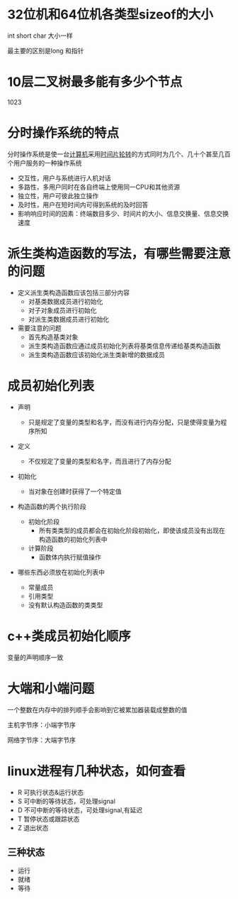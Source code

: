 # 32位机和64位机各类型sizeof的大小

int short char 大小一样

最主要的区别是long 和指针

# 10层二叉树最多能有多少个节点

1023

# 分时操作系统的特点

分时操作系统是使一台[计算机](https://baike.baidu.com/item/计算机/140338)采用[时间片轮转](https://baike.baidu.com/item/时间片轮转/7256857)的方式同时为几个、几十个甚至几百个用户服务的一种操作系统

* 交互性，用户与系统进行人机对话
* 多路性，多用户同时在各自终端上使用同一CPU和其他资源
* 独立性，用户可彼此独立操作
* 及时性，用户在短时间内可得到系统的及时回答
* 影响响应时间的因素：终端数目多少、时间片的大小、信息交换量、信息交换速度

# 派生类构造函数的写法，有哪些需要注意的问题

* 定义派生类构造函数应该包括三部分内容
  * 对基类数据成员进行初始化
  * 对子对象成员进行初始化
  * 对派生类数据成员进行初始化
* 需要注意的问题
  * 首先构造基类对象
  * 派生类构造函数应通过成员初始化列表将基类信息传递给基类构造函数
  * 派生类构造函数应该初始化派生类新增的数据成员

# 成员初始化列表

* 声明
  * 只是规定了变量的类型和名字，而没有进行内存分配，只是使得变量为程序所知
* 定义
  * 不仅规定了变量的类型和名字，而且进行了内存分配
* 初始化
  * 当对象在创建时获得了一个特定值

* 构造函数的两个执行阶段
  * 初始化阶段
    * 所有类类型的成员都会在初始化阶段初始化，即使该成员没有出现在构造函数的初始化列表中
  * 计算阶段
    * 函数体内执行赋值操作
* 哪些东西必须放在初始化列表中
  * 常量成员
  * 引用类型
  * 没有默认构造函数的类类型

# c++类成员初始化顺序

变量的声明顺序一致

# 大端和小端问题

一个整数在内存中的排列顺手会影响到它被累加器装载成整数的值

主机字节序：小端字节序

网络字节序：大端字节序

# linux进程有几种状态，如何查看

* R 可执行状态&运行状态
* S 可中断的等待状态，可处理signal
* D 不可中断的等待状态，可处理signal,有延迟
* T 暂停状态或跟踪状态
* Z 退出状态

## 三种状态

* 运行
* 就绪
* 等待



